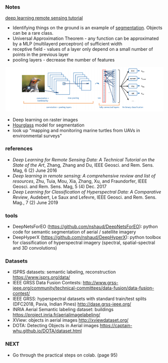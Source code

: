 ### Notes

[deep learning remote sensing tutorial](https://blesaux.github.io/courses/JURSE_Deep_Learning_for_Remote_Sensing_Tutorial.pdf)

* Identifying things on the ground is an example of [segmentation](https://medium.com/@sunnerli/simple-introduction-about-hourglass-like-model-11ee7c30138).  Objects can be a rare class.
* Universal Approximation Theorem - any function can be approximated by a MLP (multilayerd perceptron) of sufficient width
* receptive field - values of a layer only depend on a small number of points in the previous layer
* pooling layers - decrease the number of features

![diagram of image recognition](https://github.com/PipCourbois/github.io/blob/master/img/image%20recognition%20NN.png)

* Deep learning on raster images
* [Hourglass](https://medium.com/@sunnerli/simple-introduction-about-hourglass-like-model-11ee7c30138) model for segmentation
* look up "mapping and monitoring marine turtles from UAVs in environmental surveys"

### references
* _Deep Learning for Remote Sensing Data: A Technical Tutorial on the State of the Art_, Zhang, Zhang and Du, IEEE Geosci. and Rem. Sens. Mag, 6 (2) June 2016
* _Deep learning in remote sensing: A comprehensive review and list of resources_, Zhu, Tuia, Mou, Xia, Zhang, Xu, and Fraundorfer, IEEE Geosci. and Rem. Sens. Mag, 5 (4) Dec. 2017
* _Deep Learning for Classification of Hyperspectral Data: A Comparative Review_, Audebert, Le Saux and Lefevre, IEEE Geosci. and Rem. Sens. Mag., 7 (2) June 2019

### tools
* DeepNetsForEO (https://github.com/nshaud/DeepNetsForEO): python code for semantic segmentation of aerial / satellite imagery
* DeepHyperX (https://github.com/nshaud/DeepHyperX): python toolbox for classification of hyperspectral imagery (spectral, spatial-spectral and 3D convolutions)

### Datasets

* ISPRS datasets: semantic labeling, reconstruction https://www.isprs.org/data/
* IEEE GRSS Data Fusion Contests: http://www.grss-ieee.org/community/technical-committees/data-fusion/data-fusion-contest/
* IEEE GRSS: hyperspectral datasets with standard train/test splits (DFC2018, Pavia, Indian Pines) http://dase.grss-ieee.org/
* INRIA Aerial Semantic labeling dataset: buildings https://project.inria.fr/aerialimagelabeling/
* XView: objects in aerial images http://xviewdataset.org/
* DOTA: Detecting Objects in Aerial images https://captain-whu.github.io/DOTA/dataset.html

### NEXT
* Go through the practical steps on colab.  (page 95)
